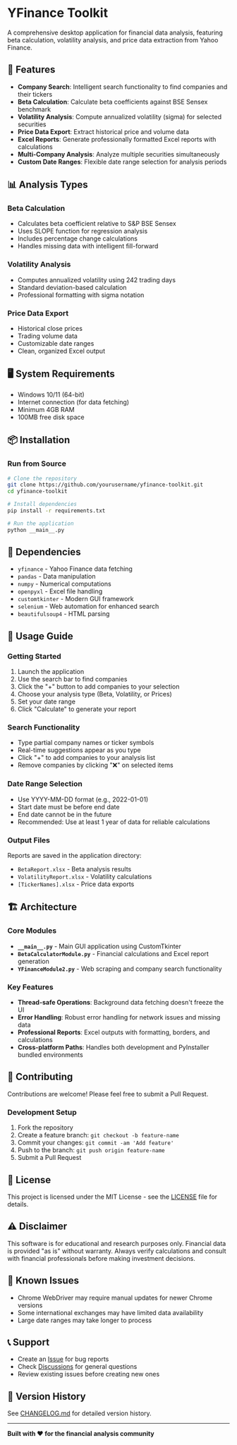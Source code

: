 # YFinance Toolkit

A comprehensive desktop application for financial data analysis, featuring beta calculation, volatility analysis, and price data extraction from Yahoo Finance.

## 🚀 Features

- **Company Search**: Intelligent search functionality to find companies and their tickers
- **Beta Calculation**: Calculate beta coefficients against BSE Sensex benchmark
- **Volatility Analysis**: Compute annualized volatility (sigma) for selected securities
- **Price Data Export**: Extract historical price and volume data
- **Excel Reports**: Generate professionally formatted Excel reports with calculations
- **Multi-Company Analysis**: Analyze multiple securities simultaneously
- **Custom Date Ranges**: Flexible date range selection for analysis periods

## 📊 Analysis Types

### Beta Calculation
- Calculates beta coefficient relative to S&P BSE Sensex
- Uses SLOPE function for regression analysis
- Includes percentage change calculations
- Handles missing data with intelligent fill-forward

### Volatility Analysis
- Computes annualized volatility using 242 trading days
- Standard deviation-based calculation
- Professional formatting with sigma notation

### Price Data Export
- Historical close prices
- Trading volume data
- Customizable date ranges
- Clean, organized Excel output

## 🖥️ System Requirements

- Windows 10/11 (64-bit)
- Internet connection (for data fetching)
- Minimum 4GB RAM
- 100MB free disk space

## 📦 Installation

### Run from Source
```bash
# Clone the repository
git clone https://github.com/yourusername/yfinance-toolkit.git
cd yfinance-toolkit

# Install dependencies
pip install -r requirements.txt

# Run the application
python __main__.py
```

## 🔧 Dependencies

- `yfinance` - Yahoo Finance data fetching
- `pandas` - Data manipulation
- `numpy` - Numerical computations
- `openpyxl` - Excel file handling
- `customtkinter` - Modern GUI framework
- `selenium` - Web automation for enhanced search
- `beautifulsoup4` - HTML parsing

## 📖 Usage Guide

### Getting Started
1. Launch the application
2. Use the search bar to find companies
3. Click the "+" button to add companies to your selection
4. Choose your analysis type (Beta, Volatility, or Prices)
5. Set your date range
6. Click "Calculate" to generate your report

### Search Functionality
- Type partial company names or ticker symbols
- Real-time suggestions appear as you type
- Click "+" to add companies to your analysis list
- Remove companies by clicking "❌" on selected items

### Date Range Selection
- Use YYYY-MM-DD format (e.g., 2022-01-01)
- Start date must be before end date
- End date cannot be in the future
- Recommended: Use at least 1 year of data for reliable calculations

### Output Files
Reports are saved in the application directory:
- `BetaReport.xlsx` - Beta analysis results
- `VolatilityReport.xlsx` - Volatility calculations
- `[TickerNames].xlsx` - Price data exports

## 🏗️ Architecture

### Core Modules

- **`__main__.py`** - Main GUI application using CustomTkinter
- **`BetaCalculatorModule.py`** - Financial calculations and Excel report generation
- **`YFinanceModule2.py`** - Web scraping and company search functionality

### Key Features

- **Thread-safe Operations**: Background data fetching doesn't freeze the UI
- **Error Handling**: Robust error handling for network issues and missing data
- **Professional Reports**: Excel outputs with formatting, borders, and calculations
- **Cross-platform Paths**: Handles both development and PyInstaller bundled environments

## 🤝 Contributing

Contributions are welcome! Please feel free to submit a Pull Request.

### Development Setup
1. Fork the repository
2. Create a feature branch: `git checkout -b feature-name`
3. Commit your changes: `git commit -am 'Add feature'`
4. Push to the branch: `git push origin feature-name`
5. Submit a Pull Request

## 📄 License

This project is licensed under the MIT License - see the [LICENSE](LICENSE) file for details.

## ⚠️ Disclaimer

This software is for educational and research purposes only. Financial data is provided "as is" without warranty. Always verify calculations and consult with financial professionals before making investment decisions.

## 🐛 Known Issues

- Chrome WebDriver may require manual updates for newer Chrome versions
- Some international exchanges may have limited data availability
- Large date ranges may take longer to process

## 📞 Support

- Create an [Issue](../../issues) for bug reports
- Check [Discussions](../../discussions) for general questions
- Review existing issues before creating new ones

## 🔄 Version History

See [CHANGELOG.md](CHANGELOG.md) for detailed version history.

---

**Built with ❤️ for the financial analysis community**
